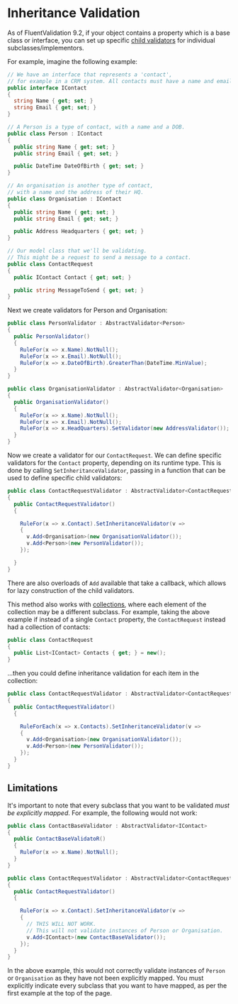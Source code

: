 # Inheritance Validation

As of FluentValidation 9.2, if your object contains a property which is a base class or interface, you can set up specific [child validators](start.html#complex-properties) for individual subclasses/implementors.

For example, imagine the following example:

```csharp
// We have an interface that represents a 'contact',
// for example in a CRM system. All contacts must have a name and email.
public interface IContact 
{
  string Name { get; set; }
  string Email { get; set; }
}

// A Person is a type of contact, with a name and a DOB.
public class Person : IContact 
{
  public string Name { get; set; }
  public string Email { get; set; }

  public DateTime DateOfBirth { get; set; }
}

// An organisation is another type of contact,
// with a name and the address of their HQ.
public class Organisation : IContact 
{
  public string Name { get; set; }
  public string Email { get; set; }

  public Address Headquarters { get; set; }
}

// Our model class that we'll be validating.
// This might be a request to send a message to a contact.
public class ContactRequest 
{
  public IContact Contact { get; set; }

  public string MessageToSend { get; set; }
}
```

Next we create validators for Person and Organisation:

```csharp
public class PersonValidator : AbstractValidator<Person> 
{
  public PersonValidator() 
  {
    RuleFor(x => x.Name).NotNull();
    RuleFor(x => x.Email).NotNull();
    RuleFor(x => x.DateOfBirth).GreaterThan(DateTime.MinValue);
  }
}

public class OrganisationValidator : AbstractValidator<Organisation> 
{
  public OrganisationValidator() 
  {
    RuleFor(x => x.Name).NotNull();
    RuleFor(x => x.Email).NotNull();
    RuleFor(x => x.HeadQuarters).SetValidator(new AddressValidator());
  }
}
```

Now we create a validator for our `ContactRequest`. We can define specific validators for the `Contact` property, depending on its runtime type. This is done by calling `SetInheritanceValidator`, passing in a function that can be used to define specific child validators:

```csharp
public class ContactRequestValidator : AbstractValidator<ContactRequest>
{
  public ContactRequestValidator()
  {

    RuleFor(x => x.Contact).SetInheritanceValidator(v => 
    {
      v.Add<Organisation>(new OrganisationValidator());
      v.Add<Person>(new PersonValidator());
    });

  }
}
```

There are also overloads of `Add` available that take a callback, which allows for lazy construction of the child validators.

This method also works with [collections](collections), where each element of the collection may be a different subclass. For example, taking the above example if instead of a single `Contact` property, the `ContactRequest` instead had a collection of contacts:

```csharp
public class ContactRequest 
{
  public List<IContact> Contacts { get; } = new();
}
```

...then you could define inheritance validation for each item in the collection:

```csharp
public class ContactRequestValidator : AbstractValidator<ContactRequest>
{
  public ContactRequestValidator()
  {

    RuleForEach(x => x.Contacts).SetInheritanceValidator(v => 
    {
      v.Add<Organisation>(new OrganisationValidator());
      v.Add<Person>(new PersonValidator());
    });
  }
}
```

## Limitations

It's important to note that every subclass that you want to be validated *must be explicitly mapped*. For example, the following would not work:

```csharp
public class ContactBaseValidator : AbstractValidator<IContact> 
{
  public ContactBaseValidatoR() 
  {
    RuleFor(x => x.Name).NotNull();
  }
}

public class ContactRequestValidator : AbstractValidator<ContactRequest>
{
  public ContactRequestValidator()
  {

    RuleFor(x => x.Contact).SetInheritanceValidator(v => 
    {
      // THIS WILL NOT WORK.
      // This will not validate instances of Person or Organisation.
      v.Add<IContact>(new ContactBaseValidator());
    });
  }
}
```

In the above example, this would not correctly validate instances of `Person` or `Organisation` as they have not been explicitly mapped. You must explicitly indicate every subclass that you want to have mapped, as per the first example at the top of the page. 
